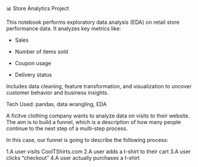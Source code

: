 📊 Store Analytics Project

This notebook performs exploratory data analysis (EDA) on retail store performance data. It analyzes key metrics like:

- Sales

- Number of items sold

- Coupon usage

- Delivery status

Includes data cleaning, feature transformation, and visualization to uncover customer behavior and business insights.

Tech Used: pandas, data wrangling, EDA

A ficitve clothing company wants to analyze data on visits to their website. The aim is to build a funnel, which is a description of how many people continue to the next step of a multi-step process.

In this case, our funnel is going to describe the following process:

1.A user visits CoolTShirts.com
2.A user adds a t-shirt to their cart
3.A user clicks “checkout”
4.A user actually purchases a t-shirt
